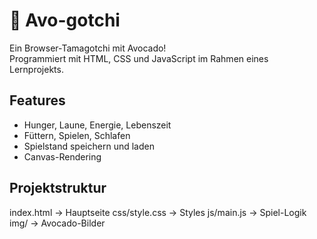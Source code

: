 # 🥑 Avo-gotchi

Ein Browser-Tamagotchi mit Avocado!  
Programmiert mit HTML, CSS und JavaScript im Rahmen eines Lernprojekts.

## Features

- Hunger, Laune, Energie, Lebenszeit
- Füttern, Spielen, Schlafen
- Spielstand speichern und laden
- Canvas-Rendering

## Projektstruktur

index.html → Hauptseite
css/style.css → Styles
js/main.js → Spiel-Logik
img/ → Avocado-Bilder
